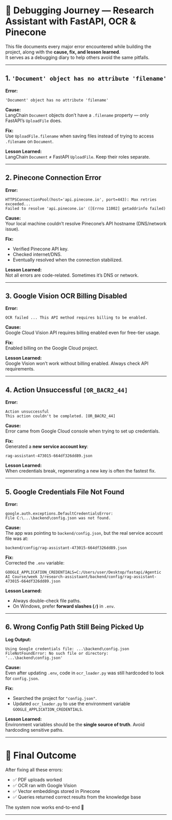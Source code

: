 # 🐛 Debugging Journey — Research Assistant with FastAPI, OCR & Pinecone

This file documents every major error encountered while building the project, along with the **cause, fix, and lesson learned**.  
It serves as a debugging diary to help others avoid the same pitfalls.

---

## 1. `'Document' object has no attribute 'filename'`

**Error:**
```text
'Document' object has no attribute 'filename'
```

**Cause:**  
LangChain `Document` objects don’t have a `.filename` property — only FastAPI’s `UploadFile` does.

**Fix:**  
Use `UploadFile.filename` when saving files instead of trying to access `.filename` on `Document`.

**Lesson Learned:**  
LangChain `Document` ≠ FastAPI `UploadFile`. Keep their roles separate.

---

## 2. Pinecone Connection Error

**Error:**
```text
HTTPSConnectionPool(host='api.pinecone.io', port=443): Max retries exceeded...
Failed to resolve 'api.pinecone.io' ([Errno 11002] getaddrinfo failed)
```

**Cause:**  
Your local machine couldn’t resolve Pinecone’s API hostname (DNS/network issue).

**Fix:**  
- Verified Pinecone API key.  
- Checked internet/DNS.  
- Eventually resolved when the connection stabilized.

**Lesson Learned:**  
Not all errors are code-related. Sometimes it’s DNS or network.

---

## 3. Google Vision OCR Billing Disabled

**Error:**
```text
OCR failed ... This API method requires billing to be enabled.
```

**Cause:**  
Google Cloud Vision API requires billing enabled even for free-tier usage.

**Fix:**  
Enabled billing on the Google Cloud project.

**Lesson Learned:**  
Google Vision won’t work without billing enabled. Always check API requirements.

---

## 4. Action Unsuccessful `[OR_BACR2_44]`

**Error:**
```text
Action unsuccessful
This action couldn't be completed. [OR_BACR2_44]
```

**Cause:**  
Error came from Google Cloud console when trying to set up credentials.

**Fix:**  
Generated a **new service account key**:
```
rag-assistant-473015-664df326dd89.json
```

**Lesson Learned:**  
When credentials break, regenerating a new key is often the fastest fix.

---

## 5. Google Credentials File Not Found

**Error:**
```text
google.auth.exceptions.DefaultCredentialsError:
File C:\...\backend\config.json was not found.
```

**Cause:**  
The app was pointing to `backend/config.json`, but the real service account file was at:

```
backend/config/rag-assistant-473015-664df326dd89.json
```

**Fix:**  
Corrected the `.env` variable:

```env
GOOGLE_APPLICATION_CREDENTIALS=C:/Users/user/Desktop/fastapi/Agentic AI Course/week 3/research-assistaant/backend/config/rag-assistant-473015-664df326dd89.json
```

**Lesson Learned:**  
- Always double-check file paths.  
- On Windows, prefer **forward slashes (`/`)** in `.env`.

---

## 6. Wrong Config Path Still Being Picked Up

**Log Output:**
```text
Using Google credentials file: ...\backend\config.json
FileNotFoundError: No such file or directory: '...\backend\config.json'
```

**Cause:**  
Even after updating `.env`, code in `ocr_loader.py` was still hardcoded to look for `config.json`.

**Fix:**  
- Searched the project for `"config.json"`.  
- Updated `ocr_loader.py` to use the environment variable `GOOGLE_APPLICATION_CREDENTIALS`.  

**Lesson Learned:**  
Environment variables should be the **single source of truth**. Avoid hardcoding sensitive paths.

---

# 🎉 Final Outcome

After fixing all these errors:

- ✅ PDF uploads worked  
- ✅ OCR ran with Google Vision  
- ✅ Vector embeddings stored in Pinecone  
- ✅ Queries returned correct results from the knowledge base  

The system now works end-to-end 🎊

---
